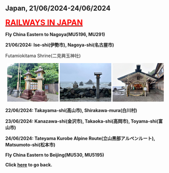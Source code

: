 ## Japan, 21/06/2024-24/06/2024

**[<font color=red size=5><u>RAILWAYS IN JAPAN</u></font>](https://wqgcx.github.io/transport/20240621JP/JR/)**

**Fly China Eastern to Nagoya(MU5196, MU291)**

**21/06/2024: Ise-shi(伊勢市), Nagoya-shi(名古屋市)**

Futamiokitama Shrine(二見興玉神社)
<center class ='img'>
  <img src="../20240621JP_photos/IMG_0925.jpeg" width="32%">
  <img src="../20240621JP_photos/IMG_0927.jpeg" width="32%">
  <img src="../20240621JP_photos/IMG_0932.jpeg" width="32%">
</center>

**22/06/2024: Takayama-shi(高山市), Shirakawa-mura(白川村)**

**23/06/2024: Kanazawa-shi(金沢市), Takaoka-shi(高岡市), Toyama-shi(富山市)**

**24/06/2024: Tateyama Kurobe Alpine Route(立山黒部アルペンルート), Matsumoto-shi(松本市)**

**Fly China Eastern to Beijing(MU530, MU5195)**

**Click [here](https://wqgcx.github.io/transport/) to go back.**
